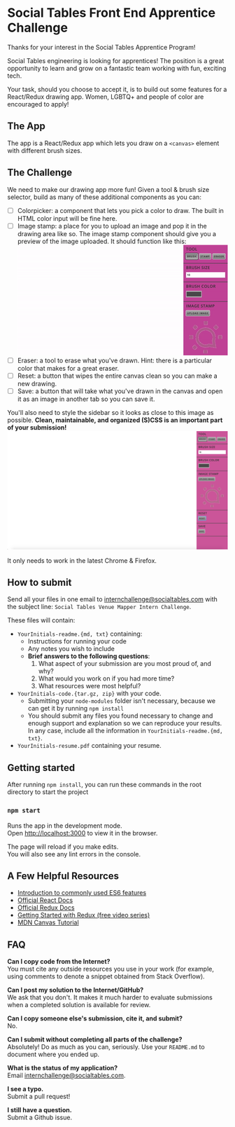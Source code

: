 # Social Tables Front End Apprentice Challenge
Thanks for your interest in the Social Tables Apprentice Program! 

Social Tables engineering is looking for apprentices! The position is a great opportunity to learn and grow on a fantastic team working with fun, exciting tech. 

Your task, should you choose to accept it, is to build out some features for a React/Redux drawing app. Women, LGBTQ+ and people of color are encouraged to apply!

## The App
The app is a React/Redux app which lets you draw on a `<canvas>` element with different brush sizes.

## The Challenge

We need to make our drawing app more fun!
Given a tool & brush size selector, build as many of these additional components as you can:
- [ ] Colorpicker: a component that lets you pick a color to draw. The built in HTML color input will be fine here.
- [ ] Image stamp: a place for you to upload an image and pop it in the drawing area like so. The image stamp component should give you a preview of the image uploaded. It should function like this: ![Image Stamp Tool](/public/img/stamp.gif?raw=true "Image Stamp Tool")
- [ ] Eraser: a tool to erase what you've drawn. Hint: there is a particular color that makes for a great eraser.
- [ ] Reset: a button that wipes the entire canvas clean so you can make a new drawing.
- [ ] Save: a button that will take what you've drawn in the canvas and open it as an image in another tab so you can save it.

You'll also need to style the sidebar so it looks as close to this image as possible. **Clean, maintainable, and organized (S)CSS is an important part of your submission!**
![Design](/public/img/design.png?raw=true "Design")

It only needs to work in the latest Chrome & Firefox.

## How to submit
Send all your files in one email to [internchallenge@socialtables.com](mailto:internchallenge@socialtables.com) with the subject line: `Social Tables Venue Mapper Intern Challenge`.

These files will contain:

* `YourInitials-readme.{md, txt}` containing:
    * Instructions for running your code
    * Any notes you wish to include
    * **Brief answers to the following questions**:
        1. What aspect of your submission are you most proud of, and why?
        1. What would you work on if you had more time?  
        1. What resources were most helpful? 
* `YourInitials-code.{tar.gz, zip}` with your code.
    * Submitting your `node-modules` folder isn't necessary, because we can get it by running `npm install`
    * You should submit any files you found necessary to change and enough support and explanation so we can reproduce your results. In any case, include all the information in `YourInitials-readme.{md, txt}`.
* `YourInitials-resume.pdf` containing your resume.

## Getting started

After running `npm install`, you can run these commands in the root directory to start the project

### `npm start`

Runs the app in the development mode.<br>
Open [http://localhost:3000](http://localhost:3000) to view it in the browser.

The page will reload if you make edits.<br>
You will also see any lint errors in the console.

## A Few Helpful Resources
* [Introduction to commonly used ES6 features](https://zellwk.com/blog/es6/)
* [Official React Docs](https://facebook.github.io/react/docs/hello-world.html)
* [Official Redux Docs](http://redux.js.org/docs/basics/)
* [Getting Started with Redux (free video series)](https://egghead.io/courses/getting-started-with-redux)
* [MDN Canvas Tutorial](https://developer.mozilla.org/en-US/docs/Web/API/Canvas_API/Tutorial)

## FAQ

**Can I copy code from the Internet?**  
You must cite any outside resources you use in your work (for example, using comments to denote a snippet obtained from Stack Overflow).  

**Can I post my solution to the Internet/GitHub?**  
We ask that you don't. It makes it much harder to evaluate submissions when a completed solution is available for review.

**Can I copy someone else's submission, cite it, and submit?**  
No.

**Can I submit without completing all parts of the challenge?**  
Absolutely! Do as much as you can, seriously. Use your `README.md` to document where you ended up. 

**What is the status of my application?**  
Email [internchallenge@socialtables.com](mailto:internchallenge@socialtables.com).

**I see a typo.**  
Submit a pull request!

**I still have a question.**  
Submit a Github issue.